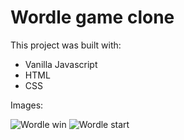 # Wordle game clone

This project was built with:

- Vanilla Javascript
- HTML
- CSS

Images:

![Wordle win](https://user-images.githubusercontent.com/106677726/216763893-f7dfc4eb-be5a-46e2-bb36-0ec96bdc42c4.png)
![Wordle start](https://user-images.githubusercontent.com/106677726/216763894-ca447c3a-a41d-4036-8875-5973ab9485ed.png)
